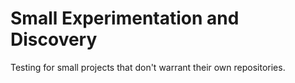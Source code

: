 # Small Experimentation and Discovery

Testing for small projects that don't warrant their own repositories.
